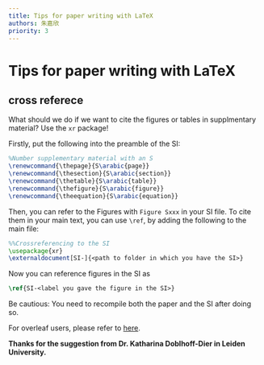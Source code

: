 ```yaml
---
title: Tips for paper writing with LaTeX
authors: 朱嘉欣
priority: 3
---
```


# Tips for paper writing with LaTeX

## cross referece

What should we do if we want to cite the figures or tables in supplmentary material? Use the `xr` package!

Firstly, put the following into the preamble of the SI:

```latex
%Number supplementary material with an S
\renewcommand{\thepage}{S\arabic{page}}
\renewcommand{\thesection}{S\arabic{section}} 
\renewcommand{\thetable}{S\arabic{table}} 
\renewcommand{\thefigure}{S\arabic{figure}}
\renewcommand{\theequation}{S\arabic{equation}}
```

Then, you can refer to the Figures with `Figure Sxxx` in your SI file. To cite them in your main text, you can use `\ref`, by adding the following to the main file:

```latex
%%Crossreferencing to the SI
\usepackage{xr}
\externaldocument[SI-]{<path to folder in which you have the SI>}
```

Now you can reference figures in the SI as 

```latex
\ref{SI-<label you gave the figure in the SI>}
```

Be cautious: You need to recompile both the paper and the SI after doing so.

For overleaf users, please refer to [here](https://github.com/ChiahsinChu/chenggroup.github.io/tree/master/_wiki/softwares_usage).

**Thanks for the suggestion from Dr. Katharina Doblhoff-Dier in Leiden University.**

